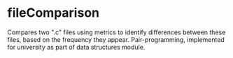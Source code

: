 # fileComparison

Compares two ".c" files using metrics to identify differences between these files, based on the frequency they appear.
Pair-programming, implemented for university as part of data structures module.
